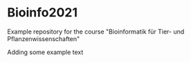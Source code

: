 # Bioinfo2021
Example repository for the course "Bioinformatik für Tier- und Pflanzenwissenschaften" 

Adding some example text